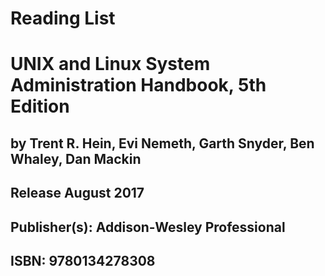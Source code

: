 <h1>Reading List</h1>

# UNIX and Linux System Administration Handbook, 5th Edition
## by Trent R. Hein, Evi Nemeth, Garth Snyder, Ben Whaley, Dan Mackin
## Release August 2017
## Publisher(s): Addison-Wesley Professional
## ISBN: 9780134278308
